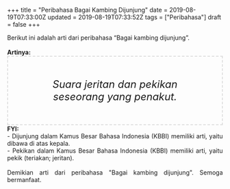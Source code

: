 +++
title = "Peribahasa Bagai Kambing Dijunjung"
date = 2019-08-19T07:33:00Z
updated = 2019-08-19T07:33:52Z
tags = ["Peribahasa"]
draft = false
+++

<div dir="ltr" style="text-align: left;" trbidi="on"><div style="text-align: justify;">Berikut ini adalah arti dari peribahasa “Bagai kambing dijunjung”.</div><br /><div style="text-align: justify;"><b>Artinya:</b></div><div style="border: 2px dashed #ddd; font-size: 24px; height: auto; margin: 0 auto; padding: 50px; text-align: center; width: auto;"><i>Suara jeritan dan pekikan seseorang yang penakut.</i></div><div style="text-align: justify;"><b>FYI:</b><br />- Dijunjung dalam Kamus Besar Bahasa Indonesia (KBBI) memiliki arti, yaitu dibawa di atas kepala.<br />- Pekikan dalam Kamus Besar Bahasa Indonesia (KBBI) memiliki arti, yaitu pekik (teriakan; jeritan).<br /><br /></div><div style="text-align: justify;">Demikian arti dari peribahasa "Bagai kambing dijunjung". Semoga bermanfaat.</div></div>
